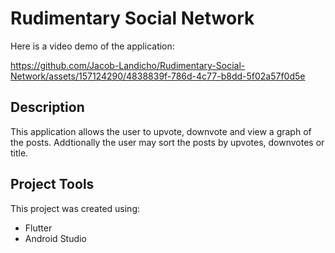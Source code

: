 # Rudimentary Social Network

Here is a video demo of the application:




https://github.com/Jacob-Landicho/Rudimentary-Social-Network/assets/157124290/4838839f-786d-4c77-b8dd-5f02a57f0d5e





## Description

This application allows the user to upvote, downvote and view a graph of the posts. Addtionally the user may sort the posts by upvotes, downvotes or title.


## Project Tools
This project was created using:

- Flutter
- Android Studio

